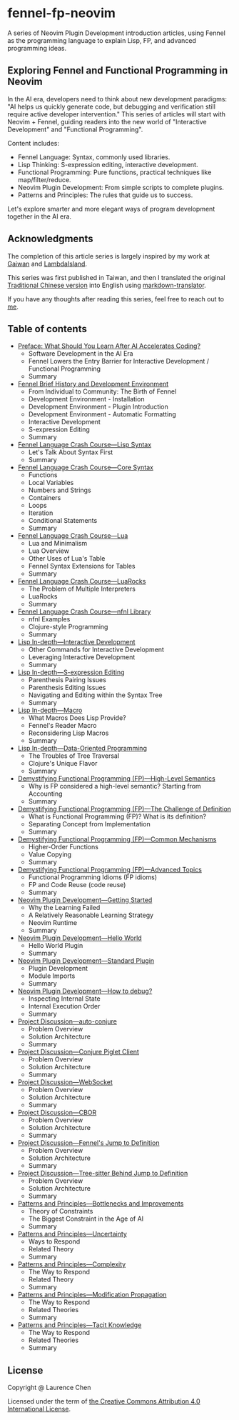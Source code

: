 # fennel-fp-neovim

A series of Neovim Plugin Development introduction articles, using Fennel as the programming language to explain Lisp, FP, and advanced programming ideas.

## Exploring Fennel and Functional Programming in Neovim

In the AI era, developers need to think about new development paradigms: "AI helps us quickly generate code, but debugging and verification still require active developer intervention." This series of articles will start with Neovim + Fennel, guiding readers into the new world of "Interactive Development" and "Functional Programming".

Content includes:

* Fennel Language: Syntax, commonly used libraries.
* Lisp Thinking: S-expression editing, interactive development.
* Functional Programming: Pure functions, practical techniques like map/filter/reduce.
* Neovim Plugin Development: From simple scripts to complete plugins.
* Patterns and Principles: The rules that guide us to success.

Let's explore smarter and more elegant ways of program development together in the AI era.

## Acknowledgments

The completion of this article series is largely inspired by my work at [Gaiwan](https://gaiwan.co/) and [LambdaIsland](https://lambdaisland.com/). 

This series was first published in Taiwan, and then I translated the original [Traditional Chinese version](https://ithelp.ithome.com.tw/users/20161869/ironman/8497) into English using [markdown-translator](https://github.com/playcanvas/markdown-translator).

If you have any thoughts after reading this series, feel free to reach out to [me](https://replware.dev/).

## Table of contents

* [Preface: What Should You Learn After AI Accelerates Coding?](./day01.md)
  * Software Development in the AI Era
  * Fennel Lowers the Entry Barrier for Interactive Development / Functional Programming
  * Summary
* [Fennel Brief History and Development Environment](./day02.md)
  * From Individual to Community: The Birth of Fennel
  * Development Environment - Installation
  * Development Environment - Plugin Introduction
  * Development Environment - Automatic Formatting
  * Interactive Development
  * S-expression Editing
  * Summary
* [Fennel Language Crash Course—Lisp Syntax](./day03.md)
  * Let's Talk About Syntax First
  * Summary
* [Fennel Language Crash Course—Core Syntax](./day04.md)
  * Functions
  * Local Variables
  * Numbers and Strings
  * Containers
  * Loops
  * Iteration
  * Conditional Statements
  * Summary
* [Fennel Language Crash Course—Lua](./day05.md)
  * Lua and Minimalism
  * Lua Overview
  * Other Uses of Lua's Table
  * Fennel Syntax Extensions for Tables
  * Summary
* [Fennel Language Crash Course—LuaRocks](./day06.md)
  * The Problem of Multiple Interpreters
  * LuaRocks
  * Summary
* [Fennel Language Crash Course—nfnl Library](./day07.md)
  * nfnl Examples
  * Clojure-style Programming
  * Summary
* [Lisp In-depth—Interactive Development](./day08.md)
  * Other Commands for Interactive Development
  * Leveraging Interactive Development
  * Summary
* [Lisp In-depth—S-expression Editing](./day09.md)
  * Parenthesis Pairing Issues
  * Parenthesis Editing Issues
  * Navigating and Editing within the Syntax Tree
  * Summary
* [Lisp In-depth—Macro](./day10.md)
  * What Macros Does Lisp Provide?
  * Fennel's Reader Macro
  * Reconsidering Lisp Macros
  * Summary
* [Lisp In-depth—Data-Oriented Programming](./day11.md)
  * The Troubles of Tree Traversal
  * Clojure's Unique Flavor
  * Summary
* [Demystifying Functional Programming (FP)—High-Level Semantics](./day12.md)
  * Why is FP considered a high-level semantic? Starting from Accounting
  * Summary
* [Demystifying Functional Programming (FP)—The Challenge of Definition](./day13.md)
  * What is Functional Programming (FP)? What is its definition?
  * Separating Concept from Implementation
  * Summary
* [Demystifying Functional Programming (FP)—Common Mechanisms](./day14.md)
  * Higher-Order Functions
  * Value Copying
  * Summary
* [Demystifying Functional Programming (FP)—Advanced Topics](./day15.md)
  * Functional Programming Idioms (FP idioms)
  * FP and Code Reuse (code reuse)
  * Summary
* [Neovim Plugin Development—Getting Started](./day16.md)
  * Why the Learning Failed
  * A Relatively Reasonable Learning Strategy
  * Neovim Runtime
  * Summary
* [Neovim Plugin Development—Hello World](./day17.md)
  * Hello World Plugin
  * Summary
* [Neovim Plugin Development—Standard Plugin](./day18.md)
  * Plugin Development
  * Module Imports
  * Summary
* [Neovim Plugin Development—How to debug?](./day19.md)
  * Inspecting Internal State
  * Internal Execution Order
  * Summary
* [Project Discussion—auto-conjure](./day20.md)
  * Problem Overview
  * Solution Architecture
  * Summary
* [Project Discussion—Conjure Piglet Client](./day21.md)
  * Problem Overview
  * Solution Architecture
  * Summary
* [Project Discussion—WebSocket](./day22.md)
  * Problem Overview
  * Solution Architecture
  * Summary
* [Project Discussion—CBOR](./day23.md)
  * Problem Overview
  * Solution Architecture
  * Summary
* [Project Discussion—Fennel's Jump to Definition](./day24.md)
  * Problem Overview
  * Solution Architecture
  * Summary
* [Project Discussion—Tree-sitter Behind Jump to Definition](./day25.md)
  * Problem Overview
  * Solution Architecture
  * Summary
* [Patterns and Principles—Bottlenecks and Improvements](./day26.md)
  * Theory of Constraints
  * The Biggest Constraint in the Age of AI
  * Summary
* [Patterns and Principles—Uncertainty](./day27.md)
  * Ways to Respond
  * Related Theory
  * Summary
* [Patterns and Principles—Complexity](./day28.md)
  * The Way to Respond
  * Related Theory
  * Summary
* [Patterns and Principles—Modification Propagation](./day29.md)
  * The Way to Respond
  * Related Theories
  * Summary
* [Patterns and Principles—Tacit Knowledge](./day30.md)
  * The Way to Respond
  * Related Theories
  * Summary

## License

Copyright @ Laurence Chen

Licensed under the term of [the Creative Commons Attribution 4.0 International License](https://creativecommons.org/licenses/by/4.0/
).